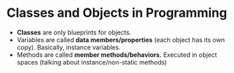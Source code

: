 # Classes and Objects in Programming

- **Classes** are only blueprints for objects.
- Variables are called **data members/properties** (each object has its own copy). Basically, instance variables.
- Methods are called **member methods/behaviors.** Executed in object spaces (talking about instance/non-static methods)
